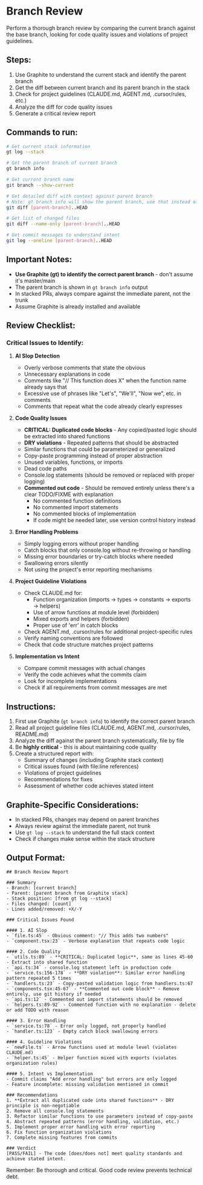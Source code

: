 # Branch Review

Perform a thorough branch review by comparing the current branch against the base branch, looking for code quality issues and violations of project guidelines.

## Steps:
1. Use Graphite to understand the current stack and identify the parent branch
2. Get the diff between current branch and its parent branch in the stack
3. Check for project guidelines (CLAUDE.md, AGENT.md, .cursor/rules, etc.)
4. Analyze the diff for code quality issues
5. Generate a critical review report

## Commands to run:
```bash
# Get current stack information
gt log --stack

# Get the parent branch of current branch
gt branch info

# Get current branch name
git branch --show-current

# Get detailed diff with context against parent branch
# Note: gt branch info will show the parent branch, use that instead of assuming master
git diff [parent-branch]..HEAD

# Get list of changed files
git diff --name-only [parent-branch]..HEAD

# Get commit messages to understand intent
git log --oneline [parent-branch]..HEAD
```

## Important Notes:
- **Use Graphite (gt) to identify the correct parent branch** - don't assume it's master/main
- The parent branch is shown in `gt branch info` output
- In stacked PRs, always compare against the immediate parent, not the trunk
- Assume Graphite is already installed and available

## Review Checklist:

### Critical Issues to Identify:
1. **AI Slop Detection**
   - Overly verbose comments that state the obvious
   - Unnecessary explanations in code
   - Comments like "// This function does X" when the function name already says that
   - Excessive use of phrases like "Let's", "We'll", "Now we", etc. in comments
   - Comments that repeat what the code already clearly expresses

2. **Code Quality Issues**
   - **CRITICAL: Duplicated code blocks** - Any copied/pasted logic should be extracted into shared functions
   - **DRY violations** - Repeated patterns that should be abstracted
   - Similar functions that could be parameterized or generalized
   - Copy-paste programming instead of proper abstraction
   - Unused variables, functions, or imports
   - Dead code paths
   - Console.log statements (should be removed or replaced with proper logging)
   - **Commented out code** - Should be removed entirely unless there's a clear TODO/FIXME with explanation
     * No commented function definitions
     * No commented import statements
     * No commented blocks of implementation
     * If code might be needed later, use version control history instead

3. **Error Handling Problems**
   - Simply logging errors without proper handling
   - Catch blocks that only console.log without re-throwing or handling
   - Missing error boundaries or try-catch blocks where needed
   - Swallowing errors silently
   - Not using the project's error reporting mechanisms

4. **Project Guideline Violations**
   - Check CLAUDE.md for:
     * Function organization (imports → types → constants → exports → helpers)
     * Use of arrow functions at module level (forbidden)
     * Mixed exports and helpers (forbidden)
     * Proper use of 'err' in catch blocks
   - Check AGENT.md, .cursor/rules for additional project-specific rules
   - Verify naming conventions are followed
   - Check that code structure matches project patterns

5. **Implementation vs Intent**
   - Compare commit messages with actual changes
   - Verify the code achieves what the commits claim
   - Look for incomplete implementations
   - Check if all requirements from commit messages are met

## Instructions:
1. First use Graphite (`gt branch info`) to identify the correct parent branch
2. Read all project guideline files (CLAUDE.md, AGENT.md, .cursor/rules, README.md)
3. Analyze the diff against the parent branch systematically, file by file
4. Be **highly critical** - this is about maintaining code quality
5. Create a structured report with:
   - Summary of changes (including Graphite stack context)
   - Critical issues found (with file:line references)
   - Violations of project guidelines
   - Recommendations for fixes
   - Assessment of whether code achieves stated intent

## Graphite-Specific Considerations:
- In stacked PRs, changes may depend on parent branches
- Always review against the immediate parent, not trunk
- Use `gt log --stack` to understand the full stack context
- Check if changes make sense within the stack structure

## Output Format:
```
## Branch Review Report

### Summary
- Branch: [current branch]
- Parent: [parent branch from Graphite stack]
- Stack position: [from gt log --stack]
- Files changed: [count]
- Lines added/removed: +X/-Y

### Critical Issues Found

#### 1. AI Slop
- `file.ts:45` - Obvious comment: "// This adds two numbers"
- `component.tsx:23` - Verbose explanation that repeats code logic

#### 2. Code Quality
- `utils.ts:89` - **CRITICAL: Duplicated logic**, same as lines 45-60 - Extract into shared function
- `api.ts:34` - console.log statement left in production code
- `service.ts:156-178` - **DRY violation**: Similar error handling pattern repeated 5 times
- `handlers.ts:23` - Copy-pasted validation logic from handlers.ts:67
- `components.tsx:45-67` - **Commented out code block** - Remove entirely, use git history if needed
- `api.ts:12` - Commented out import statements should be removed
- `helpers.ts:89-92` - Commented function with no explanation - delete or add TODO with reason

#### 3. Error Handling
- `service.ts:78` - Error only logged, not properly handled
- `handler.ts:123` - Empty catch block swallowing errors

#### 4. Guideline Violations  
- `newFile.ts` - Arrow functions used at module level (violates CLAUDE.md)
- `helper.ts:45` - Helper function mixed with exports (violates organization rules)

#### 5. Intent vs Implementation
- Commit claims "Add error handling" but errors are only logged
- Feature incomplete: missing validation mentioned in commit

### Recommendations
1. **Extract all duplicated code into shared functions** - DRY principle is non-negotiable
2. Remove all console.log statements
3. Refactor similar functions to use parameters instead of copy-paste
4. Abstract repeated patterns (error handling, validation, etc.)
5. Implement proper error handling with error reporting
6. Fix function organization violations
7. Complete missing features from commits

### Verdict
[PASS/FAIL] - The code [does/does not] meet quality standards and achieve stated intent.
```

Remember: Be thorough and critical. Good code review prevents technical debt.